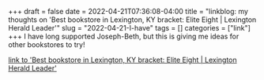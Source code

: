 +++draft = falsedate = 2022-04-21T07:36:08-04:00title = "linkblog: my thoughts on 'Best bookstore in Lexington, KY bracket: Elite Eight | Lexington Herald Leader'"slug = "2022-04-21-I-have"tags = []categories = ["link"]+++I have long supported Joseph-Beth, but this is giving me ideas for other bookstores to try! [link to 'Best bookstore in Lexington, KY bracket: Elite Eight | Lexington Herald Leader'](https://www.kentucky.com/news/local/counties/fayette-county/article260583407.html)